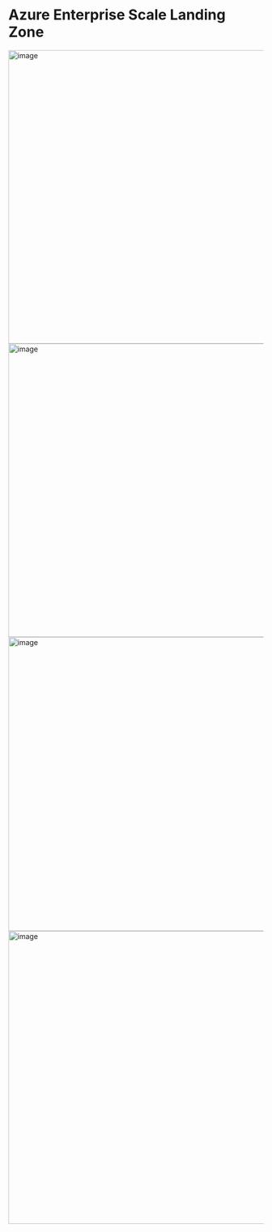 # Azure Enterprise Scale Landing Zone


<img width="580" alt="image" src="https://user-images.githubusercontent.com/22677711/162624801-4a5dcd8a-1c90-43db-b0ec-c4aa44fbb6a8.png">

<img width="580" alt="image" src="https://user-images.githubusercontent.com/22677711/162624819-e9f36bb7-a0f9-4030-a878-e134de8232b8.png">


<img width="581" alt="image" src="https://user-images.githubusercontent.com/22677711/162624834-f35c0fd0-3767-4e1d-90ac-4969a0e33c05.png">


<img width="579" alt="image" src="https://user-images.githubusercontent.com/22677711/162624850-c9fd513a-1e7b-4c5e-bb36-eefad3c8047b.png">


